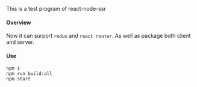 This is a test program of react-node-ssr

#### Overview
Now it can surport `redux` and `react router`.
As well as package both client and server.

#### Use
```
npm i
npm run build:all
npm start
```
